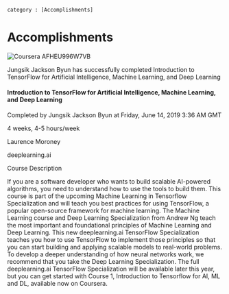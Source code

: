 ```python
category : [Accomplishments]
```

# Accomplishments

![Coursera AFHEU996W7VB](http://ww4.sinaimg.cn/large/006tNc79gy1g40jd1gi75j315c0u07a4.jpg)

Jungsik Jackson Byun has successfully completed Introduction to TensorFlow for Artificial Intelligence, Machine Learning, and Deep Learning



#### Introduction to TensorFlow for Artificial Intelligence, Machine Learning, and Deep Learning

Completed by Jungsik Jackson Byun at Friday, June 14, 2019 3:36 AM GMT

4 weeks, 4-5 hours/week

Laurence Moroney

deeplearning.ai





Course Description

If you are a software developer who wants to build scalable AI-powered algorithms, you need to understand how to use the tools to build them. This course is part of the upcoming Machine Learning in Tensorflow Specialization and will teach you best practices for using TensorFlow, a popular open-source framework for machine learning.   The Machine Learning course and Deep Learning Specialization from Andrew Ng teach the most important and foundational principles of Machine Learning and Deep Learning. This new deeplearning.ai TensorFlow Specialization teaches you how to use TensorFlow to implement those principles so that you can start building and applying scalable models to real-world problems. To develop a deeper understanding of how neural networks work, we recommend that you take the Deep Learning Specialization.   The full deeplearning.ai TensorFlow Specialization will be available later this year, but you can get started with Course 1, Introduction to Tensorflow for AI, ML and DL, available now on Coursera.